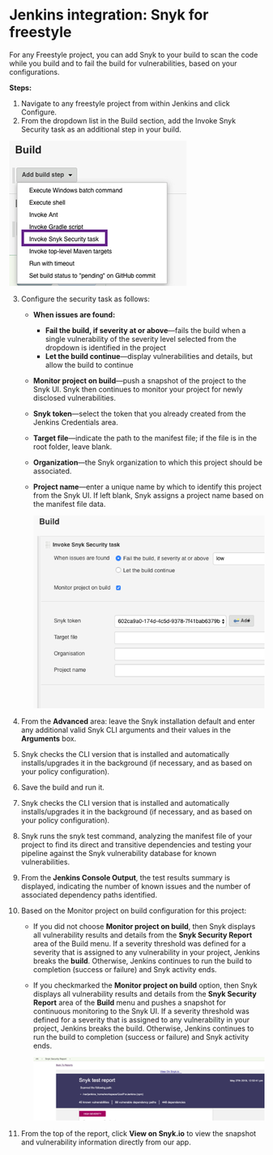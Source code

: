 # Jenkins integration: Snyk for freestyle

For any Freestyle project, you can add Snyk to your build to scan the code while you build and to fail the build for vulnerabilities, based on your configurations.

**Steps:**

1. Navigate to any freestyle project from within Jenkins and click Configure.
2. From the dropdown list in the Build section, add the Invoke Snyk Security task as an additional step in your build.

![image5.png](../../.gitbook/assets/uuid-f93cec82-7ac1-1707-0404-40208772918a-en.png)


3. Configure the security task as follows:
   * **When issues are found:**
     * **Fail the build, if severity at or above**—fails the build when a single vulnerability of the severity level selected from the dropdown is identified in the project
     * **Let the build continue**—display vulnerabilities and details, but allow the build to continue
   * **Monitor project on build**—push a snapshot of the project to the Snyk UI. Snyk then continues to monitor your project for newly disclosed vulnerabilities.
   * **Snyk token**—select the token that you already created from the Jenkins Credentials area.
   * **Target file**—indicate the path to the manifest file; if the file is in the root folder, leave blank.
   * **Organization**—the Snyk organization to which this project should be associated.
   * **Project name**—enter a unique name by which to identify this project from the Snyk UI. If left blank, Snyk assigns a project name based on the manifest file data.

     ![image6.png](../../.gitbook/assets/uuid-f9c499c6-fa28-a103-4343-8f61c5ca9c86-en.png)

4. From the **Advanced** area: leave the Snyk installation default and enter any additional valid Snyk CLI arguments and their values in the **Arguments** box.
5. Snyk checks the CLI version that is installed and automatically installs/upgrades it in the background \(if necessary, and as based on your policy configuration\).
6. Save the build and run it.
7. Snyk checks the CLI version that is installed and automatically installs/upgrades it in the background \(if necessary, and as based on your policy configuration\).
8. Snyk runs the snyk test command, analyzing the manifest file of your project to find its direct and transitive dependencies and testing your pipeline against the Snyk vulnerability database for known vulnerabilities.
9. From the **Jenkins Console Output**, the test results summary is displayed, indicating the number of known issues and the number of associated dependency paths identified.
10. Based on the Monitor project on build configuration for this project:
    * If you did not choose **Monitor project on build**, then Snyk displays all vulnerability results and details from the **Snyk Security Report** area of the Build menu. If a severity threshold was defined for a severity that is assigned to any vulnerability in your project, Jenkins breaks the **build**. Otherwise, Jenkins continues to run the build to completion \(success or failure\) and Snyk activity ends.
    * If you checkmarked the **Monitor project on build** option, then Snyk displays all vulnerability results and details from the **Snyk Security Report** area of the **Build** menu and pushes a snapshot for continuous monitoring to the Snyk UI. If a severity threshold was defined for a severity that is assigned to any vulnerability in your project, Jenkins breaks the build. Otherwise, Jenkins continues to run the build to completion \(success or failure\) and Snyk activity ends.

      ![image7.png](../../.gitbook/assets/ci-cd%20%282%29%20%282%29.png)

11. From the top of the report, click **View on Snyk.io** to view the snapshot and vulnerability information directly from our app.

